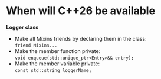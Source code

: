 # When will C++26 be available

**Logger class**
- Make all Mixins friends by declaring them in the class:  
  `friend Mixins...`
- Make the member function private:  
  `void enqueue(std::unique_ptr<Entry>&& entry);`
- Make the member variable private:  
  `const std::string loggerName;`
